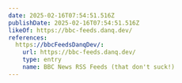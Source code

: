 ```yaml
---
date: 2025-02-16T07:54:51.516Z
publishDate: 2025-02-16T07:54:51.516Z
likeOf: https://bbc-feeds.danq.dev/
references:
  https://bbcFeedsDanqDev/:
    url: https://bbc-feeds.danq.dev/
    type: entry
    name: BBC News RSS Feeds (that don't suck!)
---
```

